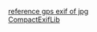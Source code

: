 [reference gps exif of jpg]("https://www.flickr.com/photos/137596559@N07/54362611843")  
[CompactExifLib]("https://www.codeproject.com/Articles/5251929/CompactExifLib-Access-to-EXIF-Tags-in-JPEG-TIFF-an")